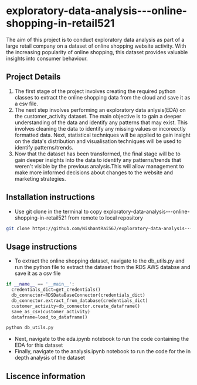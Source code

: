 # exploratory-data-analysis---online-shopping-in-retail521
The aim of this project is to conduct exploratory data analysis as part of a large retail company on a dataset of online shopping website activity. With the increasing popularity of online shopping, this dataset provides valuable insights into consumer behaviour.

## Project Details

1. The first stage of the project involves creating the required python classes to extract the online shopping data from the cloud and save it as a csv file.
2. The next step involves performing an exploratory data anlysis(EDA) on the customer_activity dataset. The main objective is to gain a deeper understanding of the data and identify any patterns that may exist. This involves cleaning the data to identify any missing values or incoreectly formatted data. Next, statistical techniques will be applied to gain insight on the data's distribution and visualisation techniques will be used to identify patterns/trends.
3. Now that the dataset has been transformed, the final stage will be to gain deeper insights into the data to identify any patterns/trends that weren't visible by the previous analysis.This will allow management to make more informed decisions about changes to the website and marketing strategies.

## Installation instructions
- Use git clone in the terminal to copy exploratory-data-analysis---online-shopping-in-retail521 from remote to local repository

```bash
git clone https://github.com/NishantRai567/exploratory-data-analysis---online-shopping-in-retail521.git
```

## Usage instructions
- To extract the online shopping dataset, navigate to the db_utils.py and run the python file to extract the dataset from the RDS AWS databse and save it as a csv file

```python
if __name__ == '__main__':
  credentials_dict=get_credentials()
  db_connector=RDSDataBaseConnector(credentials_dict)
  db_connector.extract_from_database(credentials_dict)
  customer_activity=db_connector.create_dataframe()
  save_as_csv(customer_activity)
  dataframe=load_to_dataframe()
```

```bash
python db_utils.py
```
- Next, navigate to the eda.ipynb notebook to run the code containing the EDA for this dataset
- Finally, navigate to the analysis.ipynb notebook to run the code for the in depth analysis of the dataset

## Liscence information

